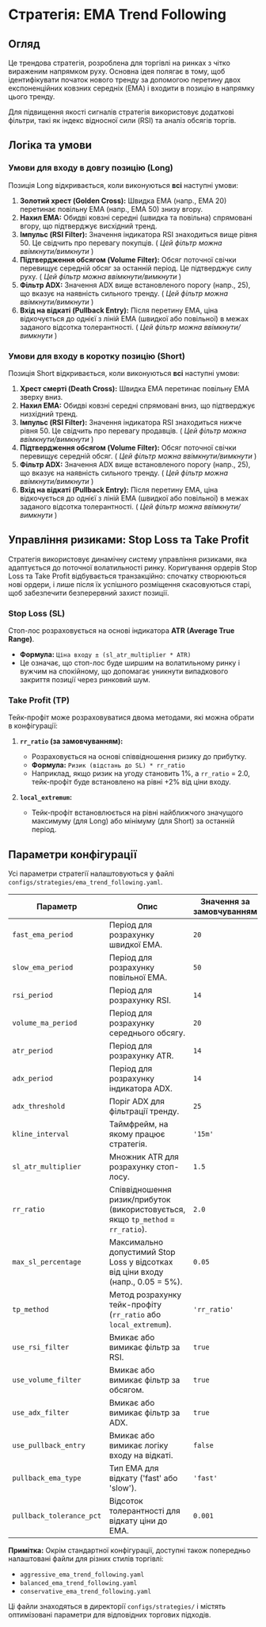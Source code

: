 # Стратегія: EMA Trend Following

## Огляд

Це трендова стратегія, розроблена для торгівлі на ринках з чітко вираженим напрямком руху. Основна ідея полягає в тому, щоб ідентифікувати початок нового тренду за допомогою перетину двох експоненційних ковзних середніх (EMA) і входити в позицію в напрямку цього тренду.

Для підвищення якості сигналів стратегія використовує додаткові фільтри, такі як індекс відносної сили (RSI) та аналіз обсягів торгів.

## Логіка та умови

### Умови для входу в довгу позицію (Long)

Позиція Long відкривається, коли виконуються **всі** наступні умови:

1.  **Золотий хрест (Golden Cross):** Швидка EMA (напр., EMA 20) перетинає повільну EMA (напр., EMA 50) знизу вгору.
2.  **Нахил EMA:** Обидві ковзні середні (швидка та повільна) спрямовані вгору, що підтверджує висхідний тренд.
3.  **Імпульс (RSI Filter):** Значення індикатора RSI знаходиться вище рівня 50. Це свідчить про перевагу покупців. ( *Цей фільтр можна ввімкнути/вимкнути* )
4.  **Підтвердження обсягом (Volume Filter):** Обсяг поточної свічки перевищує середній обсяг за останній період. Це підтверджує силу руху. ( *Цей фільтр можна ввімкнути/вимкнути* )
5.  **Фільтр ADX:** Значення ADX вище встановленого порогу (напр., 25), що вказує на наявність сильного тренду. ( *Цей фільтр можна ввімкнути/вимкнути* )
6.  **Вхід на відкаті (Pullback Entry):** Після перетину EMA, ціна відкочується до однієї з ліній EMA (швидкої або повільної) в межах заданого відсотка толерантності. ( *Цей фільтр можна ввімкнути/вимкнути* )

### Умови для входу в коротку позицію (Short)

Позиція Short відкривається, коли виконуються **всі** наступні умови:

1.  **Хрест смерті (Death Cross):** Швидка EMA перетинає повільну EMA зверху вниз.
2.  **Нахил EMA:** Обидві ковзні середні спрямовані вниз, що підтверджує низхідний тренд.
3.  **Імпульс (RSI Filter):** Значення індикатора RSI знаходиться нижче рівня 50. Це свідчить про перевагу продавців. ( *Цей фільтр можна ввімкнути/вимкнути* )
4.  **Підтвердження обсягом (Volume Filter):** Обсяг поточної свічки перевищує середній обсяг. ( *Цей фільтр можна ввімкнути/вимкнути* )
5.  **Фільтр ADX:** Значення ADX вище встановленого порогу (напр., 25), що вказує на наявність сильного тренду. ( *Цей фільтр можна ввімкнути/вимкнути* )
6.  **Вхід на відкаті (Pullback Entry):** Після перетину EMA, ціна відкочується до однієї з ліній EMA (швидкої або повільної) в межах заданого відсотка толерантності. ( *Цей фільтр можна ввімкнути/вимкнути* )

## Управління ризиками: Stop Loss та Take Profit

Стратегія використовує динамічну систему управління ризиками, яка адаптується до поточної волатильності ринку. Коригування ордерів Stop Loss та Take Profit відбувається транзакційно: спочатку створюються нові ордери, і лише після їх успішного розміщення скасовуються старі, щоб забезпечити безперервний захист позиції.

### Stop Loss (SL)

Стоп-лос розраховується на основі індикатора **ATR (Average True Range)**.

*   **Формула:** `Ціна входу ± (sl_atr_multiplier * ATR)`
*   Це означає, що стоп-лос буде ширшим на волатильному ринку і вужчим на спокійному, що допомагає уникнути випадкового закриття позиції через ринковий шум.

### Take Profit (TP)

Тейк-профіт може розраховуватися двома методами, які можна обрати в конфігурації:

1.  **`rr_ratio` (за замовчуванням):**
    *   Розраховується на основі співвідношення ризику до прибутку.
    *   **Формула:** `Ризик (відстань до SL) * rr_ratio`
    *   Наприклад, якщо ризик на угоду становить 1%, а `rr_ratio` = 2.0, тейк-профіт буде встановлено на рівні +2% від ціни входу.

2.  **`local_extremum`:**
    *   Тейк-профіт встановлюється на рівні найближчого значущого максимуму (для Long) або мінімуму (для Short) за останній період.

## Параметри конфігурації

Усі параметри стратегії налаштовуються у файлі `configs/strategies/ema_trend_following.yaml`.

| Параметр              | Опис                                                                                             | Значення за замовчуванням |
| --------------------- | ------------------------------------------------------------------------------------------------ | ------------------------- |
| `fast_ema_period`     | Період для розрахунку швидкої EMA.                                                               | `20`                      |
| `slow_ema_period`     | Період для розрахунку повільної EMA.                                                              | `50`                      |
| `rsi_period`          | Період для розрахунку RSI.                                                                       | `14`                      |
| `volume_ma_period`    | Період для розрахунку середнього обсягу.                                                         | `20`                      |
| `atr_period`          | Період для розрахунку ATR.                                                                       | `14`                      |
| `adx_period`          | Період для розрахунку індикатора ADX.                                                            | `14`                      |
| `adx_threshold`       | Поріг ADX для фільтрації тренду.                                                                 | `25`                      |
| `kline_interval`      | Таймфрейм, на якому працює стратегія.                                                            | `'15m'`                   |
| `sl_atr_multiplier`   | Множник ATR для розрахунку стоп-лосу.                                                            | `1.5`                     |
| `rr_ratio`            | Співвідношення ризик/прибуток (використовується, якщо `tp_method` = `rr_ratio`).                  | `2.0`                     |
| `max_sl_percentage`   | Максимально допустимий Stop Loss у відсотках від ціни входу (напр., 0.05 = 5%).                   | `0.05`                    |
| `tp_method`           | Метод розрахунку тейк-профіту (`rr_ratio` або `local_extremum`).                                   | `'rr_ratio'`              |
| `use_rsi_filter`      | Вмикає або вимикає фільтр за RSI.                                                                | `true`                    |
| `use_volume_filter`   | Вмикає або вимикає фільтр за обсягом.                                                            | `true`                    |
| `use_adx_filter`      | Вмикає або вимикає фільтр за ADX.                                                                | `true`                    |
| `use_pullback_entry`  | Вмикає або вимикає логіку входу на відкаті.                                                      | `false`                   |
| `pullback_ema_type`   | Тип EMA для відкату ('fast' або 'slow').                                                         | `'fast'`                  |
| `pullback_tolerance_pct`| Відсоток толерантності для відкату ціни до EMA.                                                | `0.001`                   |

**Примітка:** Окрім стандартної конфігурації, доступні також попередньо налаштовані файли для різних стилів торгівлі:
- `aggressive_ema_trend_following.yaml`
- `balanced_ema_trend_following.yaml`
- `conservative_ema_trend_following.yaml`

Ці файли знаходяться в директорії `configs/strategies/` і містять оптимізовані параметри для відповідних торгових підходів.
